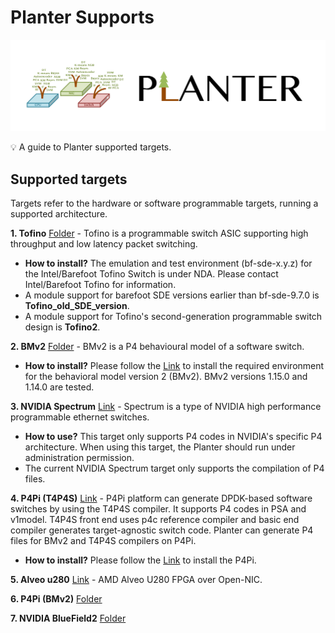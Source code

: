 # Planter Supports
![Planter Logo](../../images/logo.png)
<aside>
💡 A guide to Planter supported targets.

</aside>

## Supported targets
Targets refer to the hardware or software programmable targets, running a supported architecture.

**1. Tofino** [Folder](../../targets/Tofino) - Tofino is a programmable switch ASIC supporting high throughput and low latency packet switching.
- **How to install?** The emulation and test environment (bf-sde-x.y.z) for the Intel/Barefoot Tofino Switch is under NDA. Please contact Intel/Barefoot Tofino for information. 
- A module support for barefoot SDE versions earlier than bf-sde-9.7.0 is **Tofino_old_SDE_version**.
- A module support for Tofino's second-generation programmable switch design is **Tofino2**.

**2. BMv2** [Folder](../../targets/bmv2) - BMv2 is a P4 behavioural model of a software switch. 
- **How to install?** Please follow the [Link](https://github.com/p4lang/behavioral-model) to install the required environment for the behavioral model version 2 (BMv2). BMv2 versions 1.15.0 and 1.14.0 are tested.

**3. NVIDIA Spectrum** [Link](../../targets/NVIDIA_Spectrum) - Spectrum is a type of NVIDIA high performance programmable ethernet switches. 
- **How to use?** This target only supports P4 codes in NVIDIA's specific P4 architecture. When using this target, the Planter should run under administration permission.
- The current NVIDIA Spectrum target only supports the compilation of P4 files.

**4. P4Pi (T4P4S)** [Link](../../targets/t4p4s) - P4Pi platform can generate DPDK-based software switches by using the T4P4S compiler. It supports P4 codes in PSA and v1model. T4P4S front end uses p4c reference compiler and basic end compiler generates target-agnostic switch code. Planter can generate P4 files for BMv2 and T4P4S compilers on P4Pi. 
- **How to install?** Please follow the [Link](https://github.com/p4lang/p4pi) to install the P4Pi. 

**5. Alveo u280** [Link](../../targets/alveo_u280) - AMD Alveo U280 FPGA over Open-NIC.

**6. P4Pi (BMv2)** [Folder](../../targets/bmv2)

**7. NVIDIA BlueField2** [Folder](../../targets/bmv2)
